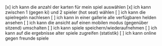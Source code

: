 [x] ich kann die anzahl der karten für mein spiel auswählen
[x] ich kann zwischen 1 (gegen ki) und 2 spieler (hot seat) wählen
[ ] ich kann die spielregeln nachlesen
[ ] ich kann in einer gallerie alle verfügbaren helden ansehen
[ ] ich kann die ansicht auf einen mobilen modus (gegenüber sitzend) umschalten
[ ] ich kann spiele speichern/wiederaufnehmen
[ ] ich kann auf die ergebnisse alter spiele zugreifen (statistik)
[ ] ich kann online gegen freunde spiele
